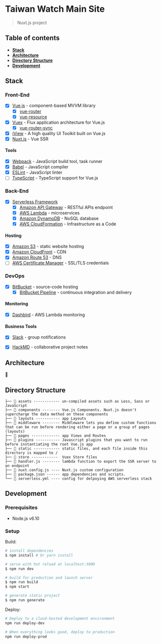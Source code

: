# Taiwan Watch Main Site

> Nuxt.js project

## Table of contents

- **[Stack](#stack)**
- **[Architecture](#architecture)**
- **[Directory Structure](#directory-structure)**
- **[Development](#development)**

## Stack

### Front-End

- [x] [Vue.js](https://vuejs.org/) - component-based MVVM library
  - [x] [vue-router](https://github.com/vuejs/vue-router)
  - [x] [vue-resource](https://github.com/vuejs/vue-resource)
- [x] [Vuex](https://github.com/vuejs/vuex) - Flux application architecture for Vue.js
  - [x] [vue-router-sync](https://github.com/vuejs/vuex-router-sync)
- [x] [iView](https://github.com/iview/iview) - A high quality UI Toolkit built on Vue.js
- [x] [Nuxt.js](https://nuxtjs.org/guide/installation) - Vue SSR

#### Tools

- [x] [Webpack](https://webpack.github.io/) - JavaScript build tool, task runner
- [x] [Babel](https://babeljs.io/) - JavaScript compiler
- [x] [ESLint](http://eslint.org/) - JavaScript linter
- [ ] [TypeScript](https://vuejs.org/v2/guide/typescript.html) - TypeScript support for Vue.js

### Back-End

- [x] [Serverless Framework](http://serverless.com/)
  - [x] [Amazon API Gateway](https://aws.amazon.com/api-gateway) - RESTful APIs endpoint
  - [x] [AWS Lambda](https://aws.amazon.com/lambda) - microservices
  - [x] [Amazon DynamoDB](https://aws.amazon.com/dynamodb) - NoSQL database
  - [x] [AWS CloudFormation](https://aws.amazon.com/cloudformation) - Infrastructure as a Code

#### Hosting

- [x] [Amazon S3](https://aws.amazon.com/s3) - static website hosting
- [x] [Amazon CloudFront](https://aws.amazon.com/cloudfront) - CDN
- [x] [Amazon Route 53](https://aws.amazon.com/route53) - DNS
- [ ] [AWS Certificate Manager](https://aws.amazon.com/certificate-manager) - SSL/TLS credentials

### DevOps

- [x] [BitBucket](https://bitbucket.org/) - source-code hosting
  - [x] [BitBucket Pipeline](https://bitbucket.org/product/features/pipelines) - continuous integration and delivery

#### Monitoring

- [x] [Dashbird](https://app.dashbird.io/) - AWS Lambda monitoring

#### Business Tools

- [x] [Slack](https://taiwan-watch-slack-invite.herokuapp.com/) - group notifications
- [x] [HackMD](https://hackmd.io/c/BJKPgq5sZ/) - collaborative project notes


## Architecture
🚧

## Directory Structure
```
├── 📂 assets ------------ un-compiled assets such as Less, Sass or JavaScript
├── 📂 components -------- Vue.js Components. Nuxt.js doesn't supercharge the data method on these components
├── 📂 layouts ----------- app Layouts
├── 📂 middleware -------- Middleware lets you define custom functions that can be run before rendering either a page or a group of pages (layouts)
├── 📂 pages ------------- app Views and Routes
├── 📂 plugins ----------- Javascript plugins that you want to run before instantiating the root Vue.js app
├── 📂 static ------------ static files, and each file inside this directory is mapped to /
├── 📂 store ------------  Vuex Store files
├── 📄 handler.js -------- lambda function to export the SSR server to an endpoint
├── 📄 nuxt.config.js ---- Nuxt.js custom configuration
├── 📄 package.json ------ app dependencies and scripts.
└── 📄 serverless.yml ---- config for delpoying AWS serverless stack
```

## Development

### Prerequisites

- Node.js v6.10

### Setup

Build:

``` bash
# install dependencies
$ npm install # Or yarn install

# serve with hot reload at localhost:3000
$ npm run dev

# build for production and launch server
$ npm run build
$ npm start

# generate static project
$ npm run generate
```

Deploy:

``` bash
# Deploy to a cloud-hosted development environment
npm run deploy-dev

# When everything looks good, deploy to production
npm run deploy-prod
```
